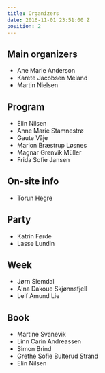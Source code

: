 ```yaml
---
title: Organizers
date: 2016-11-01 23:51:00 Z
position: 2
---
```


## Main organizers

- Ane Marie Anderson
- Karete Jacobsen Meland
- Martin Nielsen

## Program

- Elin Nilsen
- Anne Marie Stamnestrø
- Gaute Våje
- Marion Bræstrup Løsnes
- Magnar Grønvik Müller
- Frida Sofie Jansen

## On-site info

- Torun Hegre

## Party

- Katrin Førde
- Lasse Lundin

## Week

- Jørn Slemdal
- Aina Dakoue Skjønnsfjell
- Leif Amund Lie

## Book

- Martine Svanevik
- Linn Carin Andreassen
- Simon Brind
- Grethe Sofie Bulterud Strand
- Elin Nilsen

